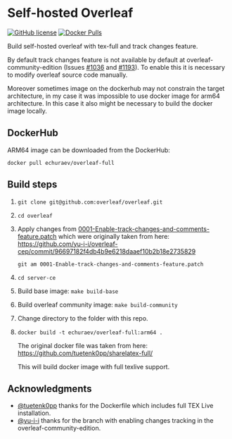 # Self-hosted Overleaf

[![GitHub license](https://img.shields.io/github/license/echuraev/overleaf-full-build)](https://github.com/echuraev/overleaf-full-build/blob/main/LICENSE)
[![Docker Pulls](https://img.shields.io/docker/pulls/echuraev/overleaf-full)](https://hub.docker.com/r/echuraev/overleaf-full)

Build self-hosted overleaf with tex-full and track changes feature.

By default track changes feature is not available by default at
overleaf-community-edition (Issues [#1036](https://github.com/overleaf/overleaf/issues/1036#issuecomment-1446518123)
and [#1193](https://github.com/overleaf/overleaf/issues/1193)). To enable this
it is necessary to modify overleaf source code manually.

Moreover sometimes image on the dockerhub may not constrain the target
architecture, in my case it was impossible to use docker image for arm64
architecture. In this case it also might be necessary to build the docker image
locally.

## DockerHub

ARM64 image can be downloaded from the DockerHub:
```
docker pull echuraev/overleaf-full
```

## Build steps

1. `git clone git@github.com:overleaf/overleaf.git`
2. `cd overleaf`
3. Apply changes from [0001-Enable-track-changes-and-comments-feature.patch](0001-Enable-track-changes-and-comments-feature.patch)
    which were originally taken from here: https://github.com/yu-i-i/overleaf-cep/commit/96697182f4db4b9e6218daaef10b2b18e2735829
    ```
    git am 0001-Enable-track-changes-and-comments-feature.patch
    ```
3. `cd server-ce`
4. Build base image: `make build-base`
5. Build overleaf community image: `make build-community`
6. Change directory to the folder with this repo.
7. `docker build -t echuraev/overleaf-full:arm64 .`

    The original docker file was taken from here: https://github.com/tuetenk0pp/sharelatex-full/

    This will build docker image with full texlive support.

## Acknowledgments
- [@tuetenk0pp](https://github.com/tuetenk0pp/) thanks for the Dockerfile which includes full TEX Live
    installation.
- [@yu-i-i](https://github.com/yu-i-i/) thanks for the branch with enabling changes tracking in the
    overleaf-community-edition.
